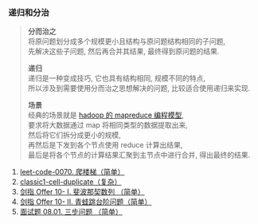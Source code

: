 ### 递归和分治
> **分而治之**  
> 将原问题划分成多个规模更小且结构与原问题结构相同的子问题,  
> 先解决这些子问题, 然后再合并其结果, 最终得到原问题的结果.  
> 
> **递归**  
> 递归是一种变成技巧, 它也具有结构相同, 规模不同的特点,  
> 所以涉及到需要使用分而治之思想解决的问题, 比较适合使用递归来实现.  
> 
> **场景**  
> 经典的场景就是 [hadoop 的 mapreduce 编程模型](../../../bigdata/mapreduce-python/README.md),   
> 要求将大数据通过 map 将相同类型的数据提取出来,   
> 然后将它们拆分成更小的规模,   
> 再然后是下发到各个节点使用 reduce 计算出结果,  
> 最后是将各个节点的计算结果汇聚到主节点中进行合并, 得出最终的结果.    

1. [leet-code-0070. 爬楼梯（简单）](./0070-climb-stairs.py)
2. [classic1-cell-duplicate（复杂）](./classic1-cell-duplicate.py)
3. [剑指 Offer 10- I. 斐波那契数列 （简单）](./offer10-fibonacci.py)
4. [剑指 Offer 10- II. 青蛙跳台阶问题（简单）](./offer10-num-ways.py)
5. [面试题 08.01. 三步问题 （简单）](./interview0801-ways-to-step.py)  
